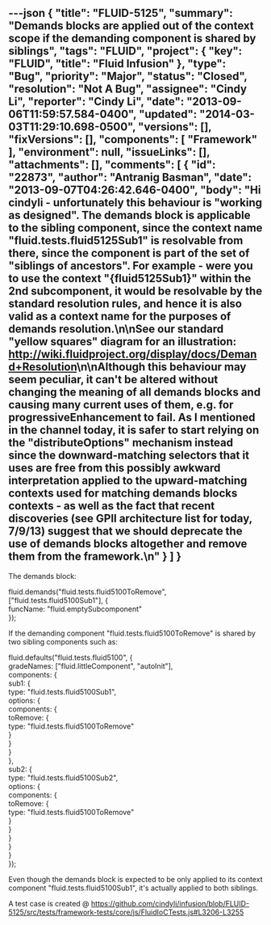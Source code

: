 ---json
{
  "title": "FLUID-5125",
  "summary": "Demands blocks are applied out of the context scope if the demanding component is shared by siblings",
  "tags": "FLUID",
  "project": {
    "key": "FLUID",
    "title": "Fluid Infusion"
  },
  "type": "Bug",
  "priority": "Major",
  "status": "Closed",
  "resolution": "Not A Bug",
  "assignee": "Cindy Li",
  "reporter": "Cindy Li",
  "date": "2013-09-06T11:59:57.584-0400",
  "updated": "2014-03-03T11:29:10.698-0500",
  "versions": [],
  "fixVersions": [],
  "components": [
    "Framework"
  ],
  "environment": null,
  "issueLinks": [],
  "attachments": [],
  "comments": [
    {
      "id": "22873",
      "author": "Antranig Basman",
      "date": "2013-09-07T04:26:42.646-0400",
      "body": "Hi cindyli - unfortunately this behaviour is \"working as designed\". The demands block is applicable to the sibling component, since the context name \"fluid.tests.fluid5125Sub1\" is resolvable from there, since the component is part of the set of \"siblings of ancestors\". For example - were you to use the context \"{fluid5125Sub1}\" within the 2nd subcomponent, it would be resolvable by the standard resolution rules, and hence it is also valid as a context name for the purposes of demands resolution.\n\nSee our standard \"yellow squares\" diagram for an illustration: <http://wiki.fluidproject.org/display/docs/Demand+Resolution>\n\nAlthough this behaviour may seem peculiar, it can't be altered without changing the meaning of all demands blocks and causing many current uses of them, e.g. for progressiveEnhancement to fail. As I mentioned in the channel today, it is safer to start relying on the \"distributeOptions\" mechanism instead since the downward-matching selectors that it uses are free from this possibly awkward interpretation applied to the upward-matching contexts used for matching demands blocks contexts - as well as the fact that recent discoveries (see GPII architecture list for today, 7/9/13) suggest that we should deprecate the use of demands blocks altogether and remove them from the framework.\n"
    }
  ]
}
---
The demands block:

fluid.demands("fluid.tests.fluid5100ToRemove", \["fluid.tests.fluid5100Sub1"], {\
funcName: "fluid.emptySubcomponent"\
});

If the demanding component "fluid.tests.fluid5100ToRemove" is shared by two sibling components such as:

fluid.defaults("fluid.tests.fluid5100", {\
gradeNames: \["fluid.littleComponent", "autoInit"],\
components: {\
sub1: {\
type: "fluid.tests.fluid5100Sub1",\
options: {\
components: {\
toRemove: {\
type: "fluid.tests.fluid5100ToRemove"\
}\
}\
}\
},\
sub2: {\
type: "fluid.tests.fluid5100Sub2",\
options: {\
components: {\
toRemove: {\
type: "fluid.tests.fluid5100ToRemove"\
}\
}\
}\
}\
}\
});

Even though the demands block is expected to be only applied to its context component "fluid.tests.fluid5100Sub1", it's actually applied to both siblings.

A test case is created @ <https://github.com/cindyli/infusion/blob/FLUID-5125/src/tests/framework-tests/core/js/FluidIoCTests.js#L3206-L3255>

        